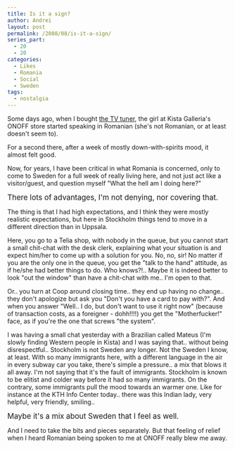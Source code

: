 ```yaml
---
title: Is it a sign?
author: Andrei
layout: post
permalink: /2008/08/is-it-a-sign/
series_part:
  - 20
  - 20
categories:
  - Likes
  - Romania
  - Social
  - Sweden
tags:
  - nostalgia
---
```

Some days ago, when I bought [the TV tuner][1], the girl at Kista Galleria's ONOFF store started speaking in Romanian (she's not Romanian, or at least doesn't seem to).

For a second there, after a week of mostly down-with-spirits mood, it almost felt good.

Now, for years, I have been critical in what Romania is concerned, only to come to Sweden for a full week of really living here, and not just act like a visitor/guest, and question myself "What the hell am I doing here?"



<big>There lots of advantages, I'm not denying, nor covering that.</big>

The thing is that I had high expectations, and I think they were mostly realistic expectations, but here in Stockholm things tend to move in a different direction than in Uppsala.

Here, you go to a Telia shop, with nobody in the queue, but you cannot start a small chit-chat with the desk clerk, explaining what your situation is and expect him/her to come up with a solution for you. No, no, sir! No matter if you are the only one in the queue, you get the "talk to the hand" attitude, as if he/she had better things to do. Who knows?!.. Maybe it is indeed better to look "out the window" than have a chit-chat with me.. I'm open to that.

Or.. you turn at Coop around closing time.. they end up having no change.. they don't apologize but ask you "Don't you have a card to pay with?". And when you answer "Well.. I do, but don't want to use it right now" (because of transaction costs, as a foreigner - dohh!!!!) you get the "Motherfucker!" face, as if you're the one that screws "the system".

I was having a small chat yesterday with a Brazilian called Mateus (I'm slowly finding Western people in Kista) and I was saying that.. without being disrespectful.. Stockholm is not Sweden any longer. Not the Sweden I know, at least. With so many immigrants here, with a different language in the air in every subway car you take, there's simple a pressure.. a mix that blows it all away. I'm not saying that it's the fault of immigrants. Stockholm is known to be elitist and colder way before it had so many immigrants. On the contrary, some immigrants pull the mood towards an warmer one. Like for instance at the KTH Info Center today.. there was this Indian lady, very helpful, very friendly, smiling..

<big>Maybe it's a mix about Sweden that I feel as well.</big>

And I need to take the bits and pieces separately. But that feeling of relief when I heard Romanian being spoken to me at ONOFF really blew me away.

 [1]: http://blog.andreineculau.com/2008/08/dvb-t/